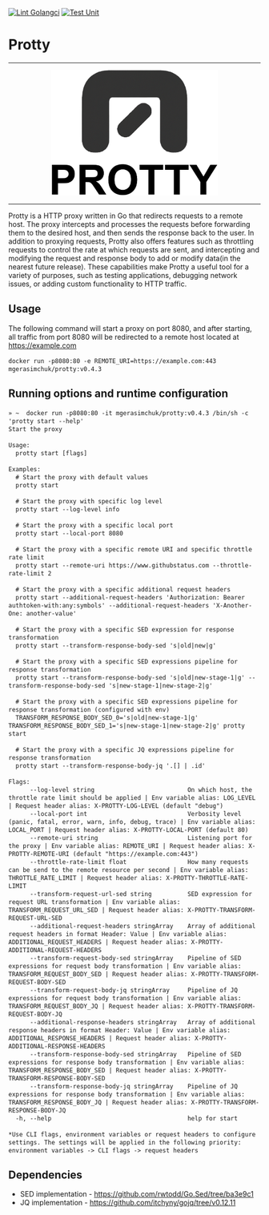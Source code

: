 [![Lint Golangci][lint-golangci-badge]][lint-golangci-url]
[![Test Unit][test-unit-badge]][test-unit-url]

# Protty

----

<p align="center">
  <img height="250" alt="PROTTY" src="https://github.com/mgerasimchuk/protty/raw/master/assets/logo/logo.png"/>
</p>

----

Protty is a HTTP proxy written in Go that redirects requests to a remote host.
The proxy intercepts and processes the requests before forwarding them to the desired host, and then sends the response back to the user.
In addition to proxying requests, Protty also offers features such as throttling requests to control the rate at which requests are sent, and intercepting and modifying the request and response body to add or modify data(in the nearest future release).
These capabilities make Protty a useful tool for a variety of purposes, such as testing applications, debugging network issues, or adding custom functionality to HTTP traffic.

## Usage

The following command will start a proxy on port 8080, and after starting, all traffic from port 8080 will be redirected to a remote host located at https://example.com

```shell
docker run -p8080:80 -e REMOTE_URI=https://example.com:443 mgerasimchuk/protty:v0.4.3
```

## Running options and runtime configuration

```
» ~  docker run -p8080:80 -it mgerasimchuk/protty:v0.4.3 /bin/sh -c 'protty start --help'  
Start the proxy

Usage:
  protty start [flags]

Examples:
  # Start the proxy with default values
  protty start
  
  # Start the proxy with specific log level
  protty start --log-level info

  # Start the proxy with a specific local port
  protty start --local-port 8080
  
  # Start the proxy with a specific remote URI and specific throttle rate limit 
  protty start --remote-uri https://www.githubstatus.com --throttle-rate-limit 2

  # Start the proxy with a specific additional request headers
  protty start --additional-request-headers 'Authorization: Bearer authtoken-with:any:symbols' --additional-request-headers 'X-Another-One: another-value'

  # Start the proxy with a specific SED expression for response transformation
  protty start --transform-response-body-sed 's|old|new|g'

  # Start the proxy with a specific SED expressions pipeline for response transformation
  protty start --transform-response-body-sed 's|old|new-stage-1|g' --transform-response-body-sed 's|new-stage-1|new-stage-2|g'

  # Start the proxy with a specific SED expressions pipeline for response transformation (configured with env)
  TRANSFORM_RESPONSE_BODY_SED_0='s|old|new-stage-1|g' TRANSFORM_RESPONSE_BODY_SED_1='s|new-stage-1|new-stage-2|g' protty start

  # Start the proxy with a specific JQ expressions pipeline for response transformation
  protty start --transform-response-body-jq '.[] | .id'

Flags:
      --log-level string                          On which host, the throttle rate limit should be applied | Env variable alias: LOG_LEVEL | Request header alias: X-PROTTY-LOG-LEVEL (default "debug")
      --local-port int                            Verbosity level (panic, fatal, error, warn, info, debug, trace) | Env variable alias: LOCAL_PORT | Request header alias: X-PROTTY-LOCAL-PORT (default 80)
      --remote-uri string                         Listening port for the proxy | Env variable alias: REMOTE_URI | Request header alias: X-PROTTY-REMOTE-URI (default "https://example.com:443")
      --throttle-rate-limit float                 How many requests can be send to the remote resource per second | Env variable alias: THROTTLE_RATE_LIMIT | Request header alias: X-PROTTY-THROTTLE-RATE-LIMIT
      --transform-request-url-sed string          SED expression for request URL transformation | Env variable alias: TRANSFORM_REQUEST_URL_SED | Request header alias: X-PROTTY-TRANSFORM-REQUEST-URL-SED
      --additional-request-headers stringArray    Array of additional request headers in format Header: Value | Env variable alias: ADDITIONAL_REQUEST_HEADERS | Request header alias: X-PROTTY-ADDITIONAL-REQUEST-HEADERS
      --transform-request-body-sed stringArray    Pipeline of SED expressions for request body transformation | Env variable alias: TRANSFORM_REQUEST_BODY_SED | Request header alias: X-PROTTY-TRANSFORM-REQUEST-BODY-SED
      --transform-request-body-jq stringArray     Pipeline of JQ expressions for request body transformation | Env variable alias: TRANSFORM_REQUEST_BODY_JQ | Request header alias: X-PROTTY-TRANSFORM-REQUEST-BODY-JQ
      --additional-response-headers stringArray   Array of additional response headers in format Header: Value | Env variable alias: ADDITIONAL_RESPONSE_HEADERS | Request header alias: X-PROTTY-ADDITIONAL-RESPONSE-HEADERS
      --transform-response-body-sed stringArray   Pipeline of SED expressions for response body transformation | Env variable alias: TRANSFORM_RESPONSE_BODY_SED | Request header alias: X-PROTTY-TRANSFORM-RESPONSE-BODY-SED
      --transform-response-body-jq stringArray    Pipeline of JQ expressions for response body transformation | Env variable alias: TRANSFORM_RESPONSE_BODY_JQ | Request header alias: X-PROTTY-TRANSFORM-RESPONSE-BODY-JQ
  -h, --help                                      help for start

*Use CLI flags, environment variables or request headers to configure settings. The settings will be applied in the following priority: environment variables -> CLI flags -> request headers
```

## Dependencies

- SED implementation - https://github.com/rwtodd/Go.Sed/tree/ba3e9c1
- JQ implementation - https://github.com/itchyny/gojq/tree/v0.12.11

[lint-golangci-badge]: https://github.com/mgerasimchuk/space-trouble/actions/workflows/lint-golangci.yml/badge.svg

[lint-golangci-url]: https://github.com/mgerasimchuk/space-trouble/actions/workflows/lint-golangci.yml

[test-unit-badge]: https://github.com/mgerasimchuk/space-trouble/actions/workflows/test-unit.yml/badge.svg

[test-unit-url]: https://github.com/mgerasimchuk/space-trouble/actions/workflows/test-unit.yml
